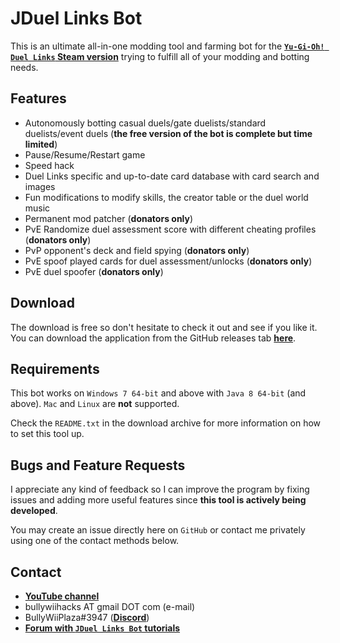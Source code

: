 # JDuel Links Bot

This is an ultimate all-in-one modding tool and farming bot for the [**`Yu-Gi-Oh! Duel Links` Steam version**](https://store.steampowered.com/app/601510/YuGiOh_Duel_Links) trying to fulfill all of your modding and botting needs.

## Features

- Autonomously botting casual duels/gate duelists/standard duelists/event duels (**the free version of the bot is complete but time limited**)
- Pause/Resume/Restart game
- Speed hack
- Duel Links specific and up-to-date card database with card search and images
- Fun modifications to modify skills, the creator table or the duel world music
- Permanent mod patcher (**donators only**)
- PvE Randomize duel assessment score with different cheating profiles (**donators only**)
- PvP opponent's deck and field spying (**donators only**)
- PvE spoof played cards for duel assessment/unlocks (**donators only**)
- PvE duel spoofer (**donators only**)

## Download

The download is free so don't hesitate to check it out and see if you like it. You can download the application from the GitHub releases tab [**here**](https://github.com/BullyWiiPlaza/JDuel-Links-Bot/releases/latest).

## Requirements

This bot works on `Windows 7 64-bit` and above with `Java 8 64-bit` (and above). `Mac` and `Linux` are **not** supported.

Check the `README.txt` in the download archive for more information on how to set this tool up.

## Bugs and Feature Requests

I appreciate any kind of feedback so I can improve the program by fixing issues and adding more useful features since **this tool is actively being developed**.

You may create an issue directly here on `GitHub` or contact me privately using one of the contact methods below.

## Contact

- [**YouTube channel**](https://www.youtube.com/user/BullyWiiPlaza)
- bullywiihacks AT gmail DOT com (e-mail)
- BullyWiiPlaza#3947 ([**Discord**](https://discordapp.com))
- [**Forum with `JDuel Links Bot` tutorials**](https://bullywiihacks.forumotion.com/f208-)